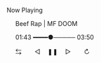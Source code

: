 Now Playing
<p style="padding-left: 20px;">
    Beef Rap | MF DOOM
</p>
<p style="padding-left: 20px;">
    01:43 ━━━━●───── 03:50
</p>
<p style="padding-left: 20px;">
⇆ㅤ ㅤ◁ㅤ ❚❚ ㅤ▷ ㅤㅤ↻﻿
</p>
